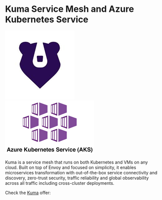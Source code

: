 # Kuma Service Mesh and Azure Kubernetes Service

![Kong](https://github.com/Kong/azure-marketplace/blob/master/Kuma/screenshots/kuma.jpeg) ![AKS](https://github.com/Kong/azure-marketplace/blob/master/screenshots/AKS.png)

Kuma is a service mesh that runs on both Kubernetes and VMs on any cloud. Built on top of Envoy and focused on simplicity, it enables  microservices transformation with out-of-the-box service connectivity and discovery, zero-trust security, traffic reliability and global observability across all traffic including cross-cluster deployments.

Check the [Kuma](https://github.com/Kong/aws-marketplace/blob/master/Kuma/Kuma.md) offer:
